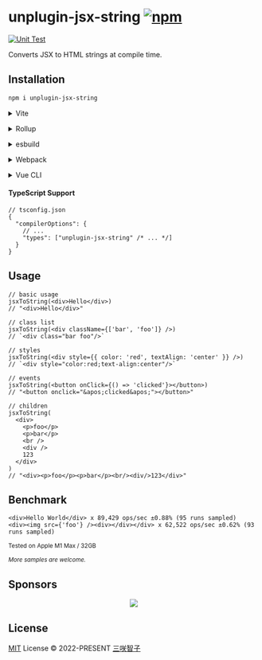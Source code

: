 # unplugin-jsx-string [![npm](https://img.shields.io/npm/v/unplugin-jsx-string.svg)](https://npmjs.com/package/unplugin-jsx-string)

[![Unit Test](https://github.com/sxzz/unplugin-jsx-string/actions/workflows/unit-test.yml/badge.svg)](https://github.com/sxzz/unplugin-jsx-string/actions/workflows/unit-test.yml)

Converts JSX to HTML strings at compile time.

## Installation

```bash
npm i unplugin-jsx-string
```

<details>
<summary>Vite</summary><br>

```ts
// vite.config.ts
import JsxString from 'unplugin-jsx-string/vite'

export default defineConfig({
  plugins: [JsxString()],
})
```

<br></details>

<details>
<summary>Rollup</summary><br>

```ts
// rollup.config.js
import JsxString from 'unplugin-jsx-string/rollup'

export default {
  plugins: [JsxString()],
}
```

<br></details>

<details>
<summary>esbuild</summary><br>

```ts
// esbuild.config.js
import { build } from 'esbuild'

build({
  plugins: [require('unplugin-jsx-string/esbuild')()],
})
```

<br></details>

<details>
<summary>Webpack</summary><br>

```ts
// webpack.config.js
module.exports = {
  /* ... */
  plugins: [require('unplugin-jsx-string/webpack')()],
}
```

<br></details>

<details>
<summary>Vue CLI</summary><br>

```ts
// vue.config.js
module.exports = {
  configureWebpack: {
    plugins: [require('unplugin-jsx-string/webpack')()],
  },
}
```

<br></details>

#### TypeScript Support

```jsonc
// tsconfig.json
{
  "compilerOptions": {
    // ...
    "types": ["unplugin-jsx-string" /* ... */]
  }
}
```

## Usage

```tsx
// basic usage
jsxToString(<div>Hello</div>)
// "<div>Hello</div>"

// class list
jsxToString(<div className={['bar', 'foo']} />)
// `<div class="bar foo"/>`

// styles
jsxToString(<div style={{ color: 'red', textAlign: 'center' }} />)
// `<div style="color:red;text-align:center"/>`

// events
jsxToString(<button onClick={() => 'clicked'}></button>)
// "<button onclick="&apos;clicked&apos;"></button>"

// children
jsxToString(
  <div>
    <p>foo</p>
    <p>bar</p>
    <br />
    <div />
    123
  </div>
)
// "<div><p>foo</p><p>bar</p><br/><div/>123</div>"
```

## Benchmark

```
<div>Hello World</div> x 89,429 ops/sec ±0.88% (95 runs sampled)
<div><img src={'foo'} /><div></div></div> x 62,522 ops/sec ±0.62% (93 runs sampled)
```

<small>
Tested on Apple M1 Max / 32GB

_More samples are welcome._
</small>

## Sponsors

<p align="center">
  <a href="https://cdn.jsdelivr.net/gh/sxzz/sponsors/sponsors.svg">
    <img src='https://cdn.jsdelivr.net/gh/sxzz/sponsors/sponsors.svg'/>
  </a>
</p>

## License

[MIT](./LICENSE) License © 2022-PRESENT [三咲智子](https://github.com/sxzz)

